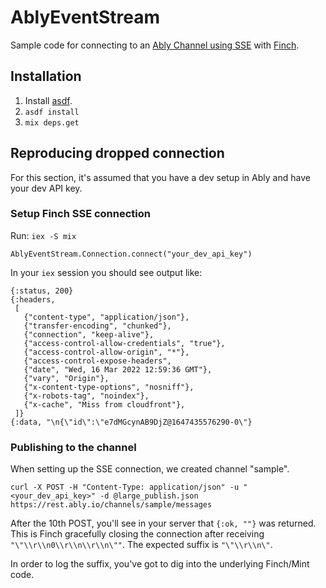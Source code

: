 # AblyEventStream

Sample code for connecting to an [Ably Channel using SSE](https://ably.com/documentation/sse) with [Finch](https://hexdocs.pm/finch/0.10.2/Finch.html).


## Installation

1. Install [asdf](http://asdf-vm.com/guide/getting-started.html#_1-install-dependencies).
2. `asdf install`
3. `mix deps.get`

## Reproducing dropped connection

For this section, it's assumed that you have a dev setup in Ably and have your dev API key.

### Setup Finch SSE connection

Run: `iex -S mix`

```
AblyEventStream.Connection.connect("your_dev_api_key")
```

In your `iex` session you should see output like:
```
{:status, 200}
{:headers,
 [
   {"content-type", "application/json"},
   {"transfer-encoding", "chunked"},
   {"connection", "keep-alive"},
   {"access-control-allow-credentials", "true"},
   {"access-control-allow-origin", "*"},
   {"access-control-expose-headers",
   {"date", "Wed, 16 Mar 2022 12:59:36 GMT"},
   {"vary", "Origin"},
   {"x-content-type-options", "nosniff"},
   {"x-robots-tag", "noindex"},
   {"x-cache", "Miss from cloudfront"},
 ]}
{:data, "\n{\"id\":\"e7dMGcynAB9DjZ@1647435576290-0\"}
```

### Publishing to the channel

When setting up the SSE connection, we created channel "sample".

```
curl -X POST -H "Content-Type: application/json" -u "<your_dev_api_key>" -d @large_publish.json https://rest.ably.io/channels/sample/messages
```

After the 10th POST, you'll see in your server that `{:ok, ""}` was returned. This is Finch gracefully closing the connection after receiving `"\"\\r\\n0\\r\\n\\r\\n\""`. The expected suffix is `"\"\\r\\n\"`.

In order to log the suffix, you've got to dig into the underlying Finch/Mint code.
